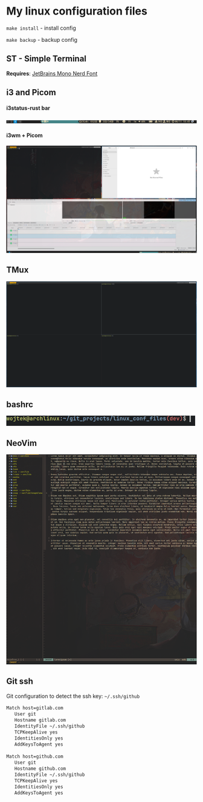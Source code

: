 # My linux configuration files

`make install` - install config

`make backup` - backup config

## ST - Simple Terminal

**Requires**: [JetBrains Mono Nerd Font
](https://www.nerdfonts.com/font-downloads)

## i3 and Picom

#### i3status-rust bar
![i3rs](pictures/i3bar-rust.png)

#### i3wm + Picom
![i3wmpicom](pictures/i3wm.png)

## TMux
![tmux](pictures/tmux.png)

## bashrc
![bashrc](pictures/bashrc.png)

## NeoVim
![nvim](pictures/nvim.png)

## Git ssh

Git configuration to detect the ssh key: `~/.ssh/github`
```
Match host=gitlab.com
   User git
   Hostname gitlab.com
   IdentityFile ~/.ssh/github
   TCPKeepAlive yes
   IdentitiesOnly yes
   AddKeysToAgent yes

Match host=github.com
   User git
   Hostname github.com
   IdentityFile ~/.ssh/github
   TCPKeepAlive yes
   IdentitiesOnly yes
   AddKeysToAgent yes
```
